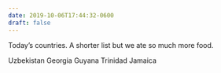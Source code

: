 ```yaml
---
date: 2019-10-06T17:44:32-0600
draft: false
---
```




Today’s countries. A shorter list but we ate so much more food.

Uzbekistan Georgia Guyana Trinidad Jamaica



